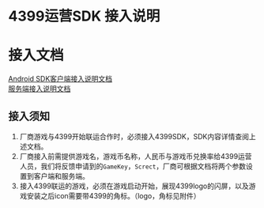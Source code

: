 4399运营SDK 接入说明
==============
# 接入文档
[Android SDK客户端接入说明文档](https://github.com/fmricky/4399OperateSDK/blob/master/Document/ClientDocument.md)   
[服务端接入说明文档](https://github.com/fmricky/4399OperateSDK/blob/master/Document/ServerDocument.md)

## 接入须知   
1. 厂商游戏与4399开始联运合作时，必须接入4399SDK，SDK内容详情查阅上述文档。  
2. 厂商接入前需提供游戏名，游戏币名称，人民币与游戏币兑换率给4399运营人员，我们将反馈申请到的`GameKey`，`Screct`，厂商可根据文档将两个参数设置到客户端和服务端。  
3. 接入4399联运的游戏，必须在游戏启动开始，展现4399logo的闪屏，以及游戏安装之后icon需要带4399的角标。（logo，角标见附件）  


